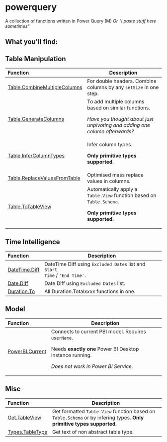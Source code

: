 # powerquery
A collection of functions written in Power Query (M)
*Or "I paste stuff here sometimes"*


## What you'll find:

## Table Manipulation
| Function | Description |
| :--- | ----------- |
| [Table.CombineMultipleColumns](Tables/Table.CombineMultipleColumns.pq) | For double headers. Combine columns by any <code>setSize</code> in one step. |
| [Table.GenerateColumns](Tables/Table.GenerateColumns.pq) | To add multiple columns based on similar functions.<p>*Have you thought about just unpivoting and adding one column afterwards?* |
| [Table.InferColumnTypes](Tables/Table.InferColumnTypes.pq) | Infer column types.<p>**Only primitive types supported.** |
| [Table.ReplaceValuesFromTable](Tables/Table.ReplaceValuesFromTable.pq) | Optimised mass replace values in columns. |
| [Table.ToTableView](Tables/Table.ToTableView.pq) | Automatically apply a <code>Table.View</code> function based on <code>Table.Schema</code>.<p>**Only primitive types supported.** |

## Time Intelligence
| Function | Description |
| :--- | ----------- |
| [DateTime.Diff](Time%20Intelligence/DateTime.Diff.pq) | DateTime Diff using <code>Excluded Dates</code> list and <code>Start Time</code> / <code>'End Time'</code>. |
| [Date.Diff](Time%20Intelligence/Date.Diff.pq) | Date Diff using <code>Excluded Dates</code> list. |
| [Duration.To](Time%20Intelligence/Duration.To.pq) | All Duration.Total*xxxx* functions in one. |

## Model
| Function | Description |
| :--- | ----------- |
| [PowerBI.Current](Model/PowerBI.Current.pq) | Connects to current PBI model. Requires <code>userName</code>.<p> Needs <b>exactly one</b> Power BI Desktop instance running.<p><i>Does not work in Power BI Service.</i> |


## Misc
| Function | Description |
| :--- | ----------- |
| [Get.TableView](Other/Get.TableView.pq) | Get formatted <code>Table.View</code> function based on <code>Table.Schema</code> or by infering types. **Only primitive types supported.** |
| [Types.TableType](Types/Type.TableType.pq) | Get text of non abstract table type. |